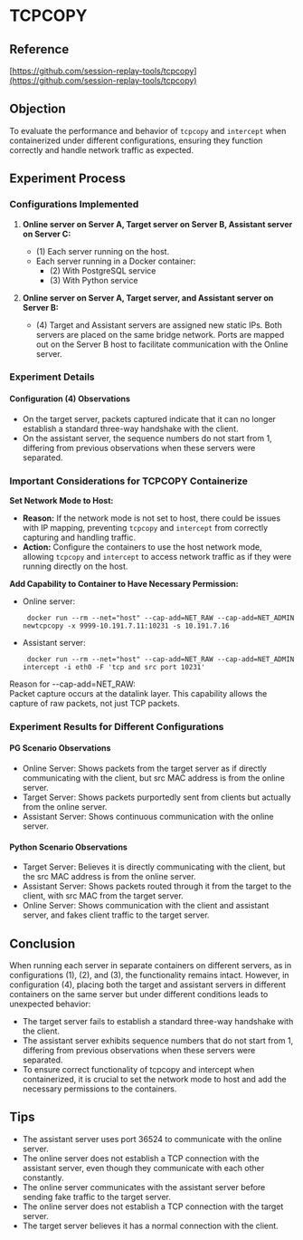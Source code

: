 # TCPCOPY

## Reference
[https://github.com/session-replay-tools/tcpcopy](https://github.com/session-replay-tools/tcpcopy)

## Objection
To evaluate the performance and behavior of `tcpcopy` and `intercept` when containerized under different configurations, ensuring they function correctly and handle network traffic as expected.

## Experiment Process

### Configurations Implemented

1. **Online server on Server A, Target server on Server B, Assistant server on Server C:**
   - (1) Each server running on the host.
   - Each server running in a Docker container:
     - (2) With PostgreSQL service
     - (3) With Python service

2. **Online server on Server A, Target server, and Assistant server on Server B:**
   - (4) Target and Assistant servers are assigned new static IPs. Both servers are placed on the same bridge network. Ports are mapped out on the Server B host to facilitate communication with the Online server.

### Experiment Details

#### Configuration (4) Observations

- On the target server, packets captured indicate that it can no longer establish a standard three-way handshake with the client.
- On the assistant server, the sequence numbers do not start from 1, differing from previous observations when these servers were separated.

### Important Considerations for TCPCOPY Containerize

**Set Network Mode to Host:**
- **Reason:** If the network mode is not set to host, there could be issues with IP mapping, preventing `tcpcopy` and `intercept` from correctly capturing and handling traffic.
- **Action:** Configure the containers to use the host network mode, allowing `tcpcopy` and `intercept` to access network traffic as if they were running directly on the host.

**Add Capability to Container to Have Necessary Permission:**
- Online server:
  ```   
   docker run --rm --net="host" --cap-add=NET_RAW --cap-add=NET_ADMIN newtcpcopy -x 9999-10.191.7.11:10231 -s 10.191.7.16     
  ```   
-  Assistant server:
   ```   
    docker run --rm --net="host" --cap-add=NET_RAW --cap-add=NET_ADMIN intercept -i eth0 -F 'tcp and src port 10231'
   ```   

Reason for --cap-add=NET_RAW:   
Packet capture occurs at the datalink layer. This capability allows the capture of raw packets, not just TCP packets.

### Experiment Results for Different Configurations      
#### PG Scenario Observations   
- Online Server: Shows packets from the target server as if directly communicating with the client, but src MAC address is from the online server.   
- Target Server: Shows packets purportedly sent from clients but actually from the online server.   
- Assistant Server: Shows continuous communication with the online server.

#### Python Scenario Observations     
- Target Server: Believes it is directly communicating with the client, but the src MAC address is from the online server.   
- Assistant Server: Shows packets routed through it from the target to the client, with src MAC from the target server.   
- Online Server: Shows communication with the client and assistant server, and fakes client traffic to the target server.

## Conclusion   
When running each server in separate containers on different servers, as in configurations (1), (2), and (3), the functionality remains intact. However, in configuration (4), placing both the target and assistant servers in different containers on the same server but under different conditions leads to unexpected behavior:         

- The target server fails to establish a standard three-way handshake with the client.   
- The assistant server exhibits sequence numbers that do not start from 1, differing from previous observations when these servers were separated.   
- To ensure correct functionality of tcpcopy and intercept when containerized, it is crucial to set the network mode to host and add the necessary permissions to the containers.
 
## Tips   
- The assistant server uses port 36524 to communicate with the online server.   
- The online server does not establish a TCP connection with the assistant server, even though they communicate with each other constantly.   
- The online server communicates with the assistant server before sending fake traffic to the target server.  
- The online server does not establish a TCP connection with the target server.   
- The target server believes it has a normal connection with the client.   
